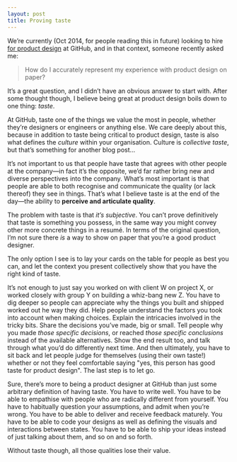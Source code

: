 ```yaml
---
layout: post
title: Proving taste
---
```


We’re currently (Oct 2014, for people reading this in future) looking to hire [for product design](https://jobs.github.com/positions/cec0b09e-5590-11e4-9b36-8b1b5efc4d04) at GitHub, and in that context, someone recently asked me:

> How do I accurately represent my experience with product design on paper?

It’s a great question, and I didn’t have an obvious answer to start with. After some thought though, I believe being great at product design boils down to one thing: *taste*.

At GitHub, taste one of the things we value the most in people, whether they’re designers or engineers or anything else. We care deeply about this, because in addition to taste being critical to product design, taste is also what defines the *culture* within your organisation. Culture is *collective taste*, but that’s something for another blog post…

It’s not important to us that people have taste that agrees with  other people at the company—in fact it’s the opposite, we’d far rather bring new and diverse perspectives into the company. What’s most important is that people are able to both recognise and communicate the quality (or lack thereof) they see in things. That’s what I believe taste is at the end of the day—the ability to **perceive and articulate quality**.

The problem with taste is that *it’s subjective*. You can’t prove definitively that taste is something you possess, in the same way you might convey other more concrete things in a resumé. In terms of the original question, I’m not sure there *is* a way to show on paper that you’re a good product designer.

The only option I see is to lay your cards on the table for people as best you can, and let the context you present collectively show that you have the right kind of taste.

It’s not enough to just say you worked on with client W on project X, or worked closely with group Y on building a whiz-bang new Z. You have to dig deeper so people can appreciate why the things you built and shipped worked out he way they did. Help people understand the factors you took into account when making choices. Explain the intricacies involved in the tricky bits. Share the decisions you’ve made, big or small. Tell people why you made *those specific decisions*, or reached *those specific conclusions* instead of the available alternatives. Show the end result too, and talk through what you’d do differently next time. And then ultimately, you have to sit back and let people judge for themselves (using their own taste!) whether or not they feel comfortable saying "yes, this person has good taste for product design". The last step is to let go.

Sure, there’s more to being a product designer at GitHub than just some arbitrary definition of having taste. You have to write well. You have to be able to empathise with people who are radically different from yourself. You have to habitually question your assumptions, and admit when you’re wrong. You have to be able to deliver and receive feedback maturely. You have to be able to code your designs as well as defining the visuals and interactions between states. You have to be able to ship your ideas instead of just talking about them, and so on and so forth.

Without taste though, all those qualities lose their value.
